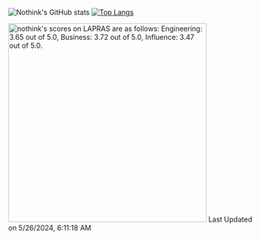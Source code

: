 ![Nothink's GitHub stats](https://github-readme-stats.vercel.app/api?username=nothink&count_private=true&show_icons=true&theme=nord)
[![Top Langs](https://github-readme-stats.vercel.app/api/top-langs/?username=nothink&layout=compact&count_private=true&show_icons=true&theme=nord)](https://github.com/anuraghazra/github-readme-stats)

<!--START_SECTION:lapras-card-->
<p ><a href="https://lapras.com/public/nothink" target="_blank" rel="noopener noreferrer"><img alt="nothink's scores on LAPRAS are as follows: Engineering: 3.65 out of 5.0, Business: 3.72 out of 5.0, Influence: 3.47 out of 5.0." src="https://lapras-card-generator.vercel.app/api/svg?e=3.65&b=3.72&i=3.47&b1=%23020E27&b2=%230E5593&i1=%23030E21&i2=%231688BF&l=en" width="400" ></a>  
Last Updated on 5/26/2024, 6:11:18 AM</p>
<!--END_SECTION:lapras-card-->
